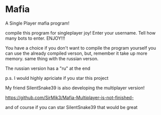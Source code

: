 # Mafia
A Single Player mafia program! 

compile this program for singleplayer joy!
Enter your username. Tell how many bots to enter. 
ENJOY!!!

You have a choice if you don't want to compile the program yourself you can use the already compiled verson, but, remember it take up more memory.
same thing with the russian verson. 

The russian version has a "ru" at the end

p.s. I would highly apriciate if you star this project

My friend SilentSnake39 is also developing the multiplayer version!

https://github.com/SirMik3/Mafia-Multiplayer-is-not-finished-

and of course if you can star SilentSnake39 that would be great
